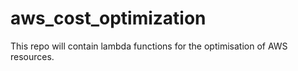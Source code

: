 # aws_cost_optimization
This repo will contain lambda functions for the optimisation of AWS resources.
